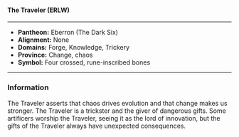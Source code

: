 #### The Traveler (ERLW)
___

- **Pantheon:** Eberron (The Dark Six)
- **Alignment:** None
- **Domains:** Forge, Knowledge, Trickery
- **Province:** Change, chaos
- **Symbol:** Four crossed, rune-inscribed bones
___

### Information

The Traveler asserts that chaos drives evolution and that change makes us stronger. The Traveler is a trickster and the giver of dangerous gifts. Some artificers worship the Traveler, seeing it as the lord of innovation, but the gifts of the Traveler always have unexpected consequences.